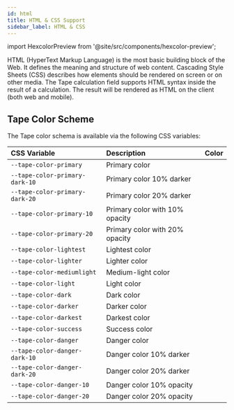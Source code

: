 ```yaml
---
id: html
title: HTML & CSS Support
sidebar_label: HTML & CSS
---
```


import HexcolorPreview from '@site/src/components/hexcolor-preview';

HTML (HyperText Markup Language) is the most basic building block of the Web. It defines the meaning and structure of web content. Cascading Style Sheets (CSS) describes how elements should be rendered on screen or on other media.
The Tape calculation field supports HTML syntax inside the result of a calculation. The result will be rendered as HTML on the client (both web and mobile).

## Tape Color Scheme

The Tape color schema is available via the following CSS variables:

<div class="full-width-table">

| CSS Variable                   | Description                    | Color                                                 |
| :----------------------------- | :----------------------------- | ----------------------------------------------------- |
| `--tape-color-primary`         | Primary color                  | <HexcolorPreview color="#0071BB"></HexcolorPreview>   |
| `--tape-color-primary-dark-10` | Primary color 10% darker       | <HexcolorPreview color="#0065A8FF"></HexcolorPreview> |
| `--tape-color-primary-dark-20` | Primary color 20% darker       | <HexcolorPreview color="#005A95FF"></HexcolorPreview> |
| `--tape-color-primary-10`      | Primary color with 10% opacity | <HexcolorPreview color="#0071BB19"></HexcolorPreview> |
| `--tape-color-primary-20`      | Primary color with 20% opacity | <HexcolorPreview color="#0071BB32"></HexcolorPreview> |
| `--tape-color-lightest`        | Lightest color                 | <HexcolorPreview color="#FFFFFF"></HexcolorPreview>   |
| `--tape-color-lighter`         | Lighter color                  | <HexcolorPreview color="#F6F8F8"></HexcolorPreview>   |
| `--tape-color-mediumlight`     | Medium-light color             | <HexcolorPreview color="#EBEDEF"></HexcolorPreview>   |
| `--tape-color-light`           | Light color                    | <HexcolorPreview color="#EEF2F3"></HexcolorPreview>   |
| `--tape-color-dark`            | Dark color                     | <HexcolorPreview color="#CED8DD"></HexcolorPreview>   |
| `--tape-color-darker`          | Darker color                   | <HexcolorPreview color="#526370"></HexcolorPreview>   |
| `--tape-color-darkest`         | Darkest color                  | <HexcolorPreview color="#0E1318"></HexcolorPreview>   |
| `--tape-color-success`         | Success color                  | <HexcolorPreview color="#007959"></HexcolorPreview>   |
| `--tape-color-danger`          | Danger color                   | <HexcolorPreview color="#DF245E"></HexcolorPreview>   |
| `--tape-color-danger-dark-10`  | Danger color 10% darker        | <HexcolorPreview color="#C82054FF"></HexcolorPreview> |
| `--tape-color-danger-dark-20`  | Danger color 20% darker        | <HexcolorPreview color="#B21C4BFF"></HexcolorPreview> |
| `--tape-color-danger-10`       | Danger color 10% opacity       | <HexcolorPreview color="#DF245E19"></HexcolorPreview> |
| `--tape-color-danger-20`       | Danger color 20% opacity       | <HexcolorPreview color="#DF245E32"></HexcolorPreview> |

</div>
